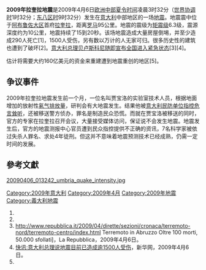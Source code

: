 **2009年拉奎拉地震**是2009年4月6日[欧洲中部夏令时间](../Page/欧洲中部夏令时间.md "wikilink")凌晨3时32分（[世界协调时](https://zh.wikipedia.org/wiki/世界协调时 "wikilink")1时32分；[东八区时](https://zh.wikipedia.org/wiki/东八区 "wikilink")9时32分）发生在[意大利](../Page/意大利.md "wikilink")中部地区的一场[地震](../Page/地震.md "wikilink")。地震震中位于[阿布鲁佐大区](../Page/阿布鲁佐大区.md "wikilink")首府[拉奎拉](../Page/拉奎拉.md "wikilink")，距离[罗马](https://zh.wikipedia.org/wiki/罗马市 "wikilink")95公里。地震的震级为[矩震级](https://zh.wikipedia.org/wiki/矩震级 "wikilink")6.3级，震源深度约为10公里，地震持续了15到20秒。该场地震造成大量房屋倒埸，并至少造成290人死亡\[1\]，1500人受伤，另有数以万计的人无家可归。很多历史性的建筑也遭到了破坏\[2\]。[意大利总理](https://zh.wikipedia.org/wiki/意大利总理 "wikilink")[贝卢斯科尼随即宣布全国进入](https://zh.wikipedia.org/wiki/贝卢斯科尼 "wikilink")[紧急状态](https://zh.wikipedia.org/wiki/紧急状态 "wikilink")\[3\]\[4\]。

估计将需要大约160亿美元的资金来重建遭到地震重创的地区\[5\]。

## 争议事件

2009年拉奎拉地震发生前一个月，一位名叫贾宝洛的实验室技术人员，根据地面增加的放射性[氡气排放量](https://zh.wikipedia.org/wiki/氡气 "wikilink")，研判会有大地震发生。结果他被[意大利民防单位指控危言耸听](https://zh.wikipedia.org/wiki/意大利民防单位 "wikilink")，还被移送警方侦办，罪名是制造民众恐慌。而就在贾宝洛被移送的同时，官方的专家在拉奎拉召开会议，大量接受媒体访问，保证说不会发生地震。地震发生后，官方的地震测报中心官员遭到民众指控提供不正确的资讯，7名科学家被依过失杀人罪名、求处4年徒刑。但这并不意味着地震预测技术已经成熟，仍需一定时间的发展。

## 參考文獻

[20090406_013242_umbria_quake_intensity.jpg](https://zh.wikipedia.org/wiki/File:20090406_013242_umbria_quake_intensity.jpg "fig:20090406_013242_umbria_quake_intensity.jpg")

[Category:2009年意大利](https://zh.wikipedia.org/wiki/Category:2009年意大利 "wikilink") [Category:2009年4月](https://zh.wikipedia.org/wiki/Category:2009年4月 "wikilink") [Category:2009年地震](https://zh.wikipedia.org/wiki/Category:2009年地震 "wikilink") [Category:義大利地震](https://zh.wikipedia.org/wiki/Category:義大利地震 "wikilink")

1.
2.
3.  <http://www.repubblica.it/2009/04/dirette/sezioni/cronaca/terremoto-nord/terremoto-centro/index.html> Terremoto in Abruzzo Oltre 100 morti, 50.000 sfollati\]，La Repubblica，2009年4月6日。
4.  [快讯:意大利总理说地震目前已造成逾1500人受伤](http://news.xinhuanet.com/world/2009-04/06/content_11139772.htm)，新华网，2009年4月6日。
5.